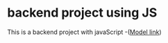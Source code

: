 # backend project using JS


This is a backend project with javaScript
-([Model link](https://app.eraser.io/workspace/YtPqZ1VogxGy1jzIDkzj))